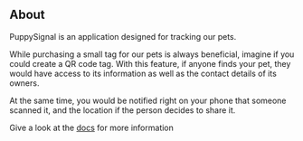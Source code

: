 ## About

PuppySignal is an application designed for tracking our pets. 

While purchasing a small tag for our pets is always beneficial, imagine if you could create a QR code tag. 
With this feature, if anyone finds your pet, they would have access to its information as well as the contact details of its owners. 

At the same time, you would be notified right on your phone that someone scanned it, and the location if the person decides to share it.

Give a look at the [docs](https://docs.puppysignal.com/) for more information
